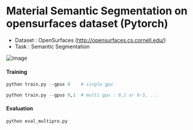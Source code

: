 # Material Semantic Segmentation on opensurfaces dataset (Pytorch)

- Dataset : OpenSurfaces (http://opensurfaces.cs.cornell.edu/)
- Task : Semantic Segmentation

![image](https://user-images.githubusercontent.com/96943196/152593728-eb26d12a-9457-4a5e-bccf-b6a4f85daf4d.png)


#### Training
```python
python train.py --gpus 0    # single gpu
```
```python
python train.py --gpus 0,1  # multi gpu : 0,1 or 0-3, ... 
```

#### Evaluation
```python
python eval_multipro.py
```
